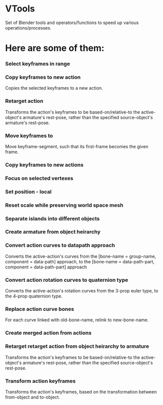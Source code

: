 # VTools
Set of Blender tools and operators/functions to speed up various operations/processes.

Here are some of them:
==========

### Select keyframes in range

### Copy keyframes to new action
Copies the selected keyframes to a new action.

### Retarget action
Transforms the action's keyframes to be based-on/relative-to the active-object's armature's rest-pose, rather than the specified source-object's armature's rest-pose.

### Move keyframes to
Move keyframe-segment, such that its first-frame becomes the given frame.

### Copy keyframes to new actions

### Focus on selected vertexes

### Set position - local

### Reset scale while preserving world space mesh

### Separate islands into different objects

### Create armature from object heirarchy

### Convert action curves to datapath approach
Converts the active-action's curves from the [bone-name = group-name, component = data-path] approach, to the [bone-name = data-path-part, component = data-path-part] approach

### Convert action rotation curves to quaternion type
Converts the active-action's rotation curves from the 3-prop euler type, to the 4-prop quaternion type.

### Replace action curve bones
For each curve linked with old-bone-name, relink to new-bone-name.

### Create merged action from actions

### Retarget retarget action from object heirarchy to armature
Transforms the action's keyframes to be based-on/relative-to the active-object's armature's rest-pose, rather than the specified source-object's rest-pose.

### Transform action keyframes
Transforms the action's keyframes, based on the transformation between from-object and to-object.